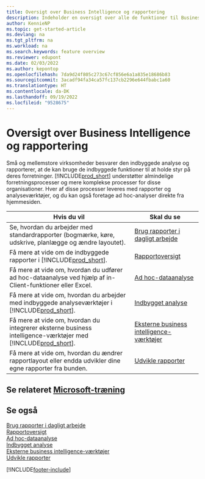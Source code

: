 ```yaml
---
title: Oversigt over Business Intelligence og rapportering
description: Indeholder en oversigt over alle de funktioner til Business Intelligence og rapportering, som understøttes i Business Central-produktet.
author: KennieNP
ms.topic: get-started-article
ms.devlang: na
ms.tgt_pltfrm: na
ms.workload: na
ms.search.keywords: feature overview
ms.reviewer: edupont
ms.date: 02/03/2022
ms.author: kepontop
ms.openlocfilehash: 7da9d24f805c273c67cf856e6a1a835e18686b83
ms.sourcegitcommit: 3acadf94fa34ca57fc137cb2296e644fbabc1a60
ms.translationtype: HT
ms.contentlocale: da-DK
ms.lasthandoff: 09/19/2022
ms.locfileid: "9528675"
---
```

# <a name="business-intelligence-and-reporting-overview"></a>Oversigt over Business Intelligence og rapportering

Små og mellemstore virksomheder besvarer den indbyggede analyse og rapporterer, at de kan bruge de indbyggede funktioner til at holde styr på deres forretninger. [!INCLUDE[prod_short](includes/prod_short.md)] understøtter almindelige forretningsprocesser og mere komplekse processer for disse organisationer. Hver af disse processer leveres med rapporter og analyseværktøjer, og du kan også foretage ad hoc-analyser direkte fra hjemmesiden.  

| Hvis du vil | Skal du se |
| --- | --- |
| Se, hvordan du arbejder med standardrapporter (bogmærke, køre, udskrive, planlægge og ændre layoutet). | [Brug rapporter i dagligt arbejde](reports-use-reports.md) |
| Få mere at vide om de indbyggede rapporter i [!INCLUDE[prod_short](includes/prod_short.md)]. |[Rapportoversigt](reports-available-reports.md)|
| Få mere at vide om, hvordan du udfører ad hoc-dataanalyse ved hjælp af in-Client-funktioner eller Excel. | [Ad hoc-dataanalyse](reports-adhoc-analysis.md) |
| Få mere at vide om, hvordan du arbejder med indbyggede analyseværktøjer i [!INCLUDE[prod_short](includes/prod_short.md)].| [Indbygget analyse](reports-built-in-analytics.md) |
| Få mere at vide om, hvordan du integrerer eksterne business intelligence-værktøjer med [!INCLUDE[prod_short](includes/prod_short.md)].| [Eksterne business intelligence-værktøjer](reports-external-analysis.md) |
|Få mere at vide om, hvordan du ændrer rapportlayout eller endda udvikler dine egne rapporter fra bunden. |[Udvikle rapporter](reports-develop-reports.md)|

## <a name="see-related-microsoft-training"></a>Se relateret [Microsoft-træning](/training/paths/setup-reporting-dynamics-365-business-central/)

## <a name="see-also"></a>Se også

[Brug rapporter i dagligt arbejde](reports-use-reports.md)  
[Rapportoversigt](reports-available-reports.md)  
[Ad hoc-dataanalyse](reports-adhoc-analysis.md)  
[Indbygget analyse](reports-built-in-analytics.md)  
[Eksterne business intelligence-værktøjer](reports-external-analysis.md)  
[Udvikle rapporter](reports-develop-reports.md)  


[!INCLUDE[footer-include](includes/footer-banner.md)]
